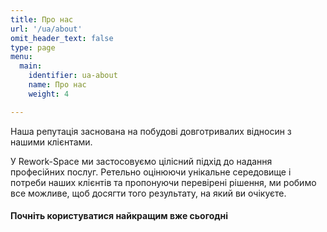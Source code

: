 ```yaml
---
title: Про нас
url: '/ua/about'
omit_header_text: false
type: page
menu:
  main:
    identifier: ua-about
    name: Про нас
    weight: 4

---
```


Наша репутація заснована на побудові довготривалих відносин з нашими клієнтами.

У Rework-Space ми застосовуємо цілісний підхід до надання професійних послуг. Ретельно оцінюючи унікальне середовище і 
потреби наших клієнтів та пропонуючи перевірені рішення, ми робимо все можливе, щоб досягти того результату, на який ви 
очікуєте.

#### Почніть користуватися найкращим вже сьогодні
